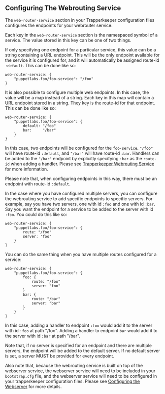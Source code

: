 ## Configuring The Webrouting Service

The `web-router-service` section in your Trapperkeeper configuration files
configures the endpoints for your webrouter service.

Each key in the `web-router-service` section is the namespaced symbol of
a service. The value stored in this key can be one of two things.

If only specifying one endpoint for a particular service, this value can
be a string containing a URL endpoint. This will be the only endpoint
available for the service it is configured for, and it will automatically
be assigned route-id `:default`. This can be done like so:

```
web-router-service: {
    "puppetlabs.foo/foo-service": "/foo"
}
```

It is also possible to configure multiple web endpoints. In this case,
the value will be a map instead of a string. Each key in this map
will contain a URL endpoint stored in a string. They key is the route-id
for that endpoint. This can be done like so:

```
web-router-service: {
    "puppetlabs.foo/foo-service": {
        default: "/foo"
        bar:     "/bar"
    }
}
```

In this case, two endpoints will be configured for the `foo-service`.
`"/foo"` will have route-id `:default`, and `"/bar"` will have route-id
`:bar`. Handlers can be added to the `"/bar"` endpoint by explicitly
specifying `:bar` as the `route-id` when adding a handler. Please see
[Trapperkeeper Webrouting Service](doc/webrouting-service.md) for
more information.

Please note that, when configuring endpoints in this way, there must be
an endpoint with route-id `:default`.

In the case where you have configured multiple servers, you can configure
the webrouting service to add specific endpoints to specific servers. For
example, say you have two servers, one with id `:foo` and one with id `:bar`.
Say you want the endpoint for a service to be added to the server with id
`:foo`. You could do this like so:

```
web-router-service: {
    "puppetlabs.foo/foo-service": {
        route: "/foo"
        server: "foo"
    }
}
```

You can do the same thing when you have multiple routes configured for a
service:

```
web-router-service: {
    "puppetlabs.foo/foo-service": {
        foo: {
            route: "/foo"
            server: "foo"
        }
        bar: {
            route: "/bar"
            server: "bar"
        }
    }
}
```

In this case, adding a handler to endpoint `:foo` would add it to the
server with id `:foo` at path "/foo". Adding a handler to endpoint
`bar` would add it to the server with id `:bar` at path "/bar".

Note that, if no server is specified for an endpoint and there are
multiple servers, the endpoint will be added to the default server.
If no default server is set, a server MUST be provided for every
endpoint.

Also note that, because the webrouting service is built on top of the
webserver service, the webserver service will need to be included in your
`bootstrap.cfg` file, and the webserver service will need to be configured in
your trapperkeeper configuration files. Please see
[Configuring the Webserver](doc/jetty-config.md) for more details.

